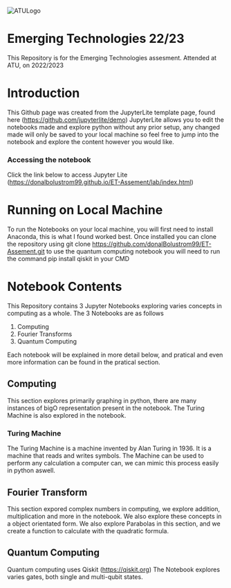 ![ATULogo](https://user-images.githubusercontent.com/78157530/211163527-5fa63c5d-64df-4c5f-b42d-aa3467ceec39.png)
# Emerging Technologies 22/23
This Repository is for the Emerging Technologies assesment. Attended at ATU, on 2022/2023

# Introduction
This Github page was created from the JupyterLite template page, found here (https://github.com/jupyterlite/demo)
JupyterLite allows you to edit the notebooks made and explore python without any prior setup, any changed made will only be saved to your local machine so feel free to jump into the notebook and explore the content however you would like.

### Accessing the notebook
Click the link below to access Jupyter Lite
(https://donalbolustrom99.github.io/ET-Assement/lab/index.html)

# Running on Local Machine
To run the Notebooks on your local machine, you will first need to install Anaconda, this is what I found worked best. Once installed you can clone the repository using
git clone https://github.com/donalBolustrom99/ET-Assement.git
to use the quantum computing notebook you will need to run the command pip install qiskit in your CMD

# Notebook Contents
This Repository contains 3 Jupyter Notebooks exploring varies concepts in computing as a whole.
The 3 Notebooks are as follows

1. Computing
2. Fourier Transforms
3. Quantum Computing

Each notebook will be explained in more detail below, and pratical and even more information can be found in the pratical section.

## Computing
This section explores primarily graphing in python, there are many instances of bigO representation present in the notebook. The Turing Machine  is also explored in the notebook. 
### Turing Machine 
The Turing Machine is a machine invented by Alan Turing in 1936. It is a machine that reads and writes symbols. The Machine can be used to perform any calculation a computer can, we can mimic this process easily in python aswell.

## Fourier Transform
This section expored complex numbers in computing, we explore addition, multiplication and more in the notebook. We also explore these concepts in a object orientated form.
We also explore Parabolas in this section, and we create a function to calculate with the quadratic formula.

## Quantum Computing
Quantum computing uses Qiskit (https://qiskit.org)
The Notebook explores varies gates, both single and multi-qubit states.
